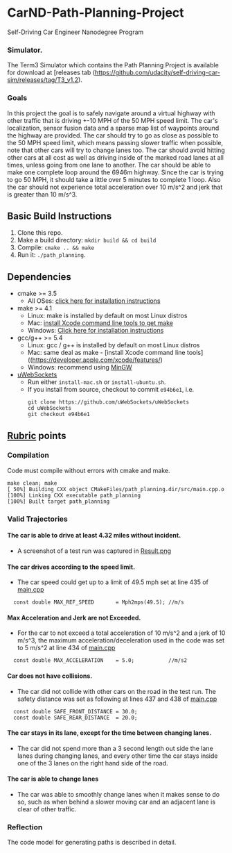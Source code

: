 # CarND-Path-Planning-Project
Self-Driving Car Engineer Nanodegree Program
 
   
### Simulator.
The Term3 Simulator which contains the Path Planning Project is available for download at [releases tab (https://github.com/udacity/self-driving-car-sim/releases/tag/T3_v1.2).


### Goals
In this project the goal is to safely navigate around a virtual highway with other traffic that is driving +-10 MPH of the 50 MPH speed limit. The car's localization, sensor fusion data and a sparse map list of waypoints around the highway are provided. The car should try to go as close as possible to the 50 MPH speed limit, which means passing slower traffic when possible, note that other cars will try to change lanes too. The car should avoid hitting other cars at all cost as well as driving inside of the marked road lanes at all times, unless going from one lane to another. The car should be able to make one complete loop around the 6946m highway. Since the car is trying to go 50 MPH, it should take a little over 5 minutes to complete 1 loop. Also the car should not experience total acceleration over 10 m/s^2 and jerk that is greater than 10 m/s^3.


## Basic Build Instructions

1. Clone this repo.
2. Make a build directory: `mkdir build && cd build`
3. Compile: `cmake .. && make`
4. Run it: `./path_planning`.


## Dependencies

* cmake >= 3.5
  * All OSes: [click here for installation instructions](https://cmake.org/install/)
* make >= 4.1
  * Linux: make is installed by default on most Linux distros
  * Mac: [install Xcode command line tools to get make](https://developer.apple.com/xcode/features/)
  * Windows: [Click here for installation instructions](http://gnuwin32.sourceforge.net/packages/make.htm)
* gcc/g++ >= 5.4
  * Linux: gcc / g++ is installed by default on most Linux distros
  * Mac: same deal as make - [install Xcode command line tools]((https://developer.apple.com/xcode/features/)
  * Windows: recommend using [MinGW](http://www.mingw.org/)
* [uWebSockets](https://github.com/uWebSockets/uWebSockets)
  * Run either `install-mac.sh` or `install-ubuntu.sh`.
  * If you install from source, checkout to commit `e94b6e1`, i.e.
    ```
    git clone https://github.com/uWebSockets/uWebSockets 
    cd uWebSockets
    git checkout e94b6e1
    ```
## [Rubric](https://review.udacity.com/#!/rubrics/1971/view) points
### Compilation
Code must compile without errors with cmake and make.

```
make clean; make
[ 50%] Building CXX object CMakeFiles/path_planning.dir/src/main.cpp.o
[100%] Linking CXX executable path_planning
[100%] Built target path_planning
```
### Valid Trajectories

#### The car is able to drive at least 4.32 miles without incident.

* A screenshot of a test run was captured in [Result.png](./Result.png)

#### The car drives according to the speed limit.
* The car speed could get up to a limit of 49.5 mph set at line 435 of [main.cpp](./src/main.cpp)
```
  const double MAX_REF_SPEED       = Mph2mps(49.5); //m/s
```
#### Max Acceleration and Jerk are not Exceeded.
* For the car to not exceed a total acceleration of 10 m/s^2 and a jerk of 10 m/s^3, the maximum acceleration/deceleration used in the code was set to 5 m/s^2 at line 434 of [main.cpp](./src/main.cpp)
```
  const double MAX_ACCELERATION    = 5.0;           //m/s2
```
#### Car does not have collisions.
* The car did not collide with other cars on the road in the test run. The safety distance was set as following at lines 437 and 438 of [main.cpp](./src/main.cpp)
```
  const double SAFE_FRONT_DISTANCE = 30.0;
  const double SAFE_REAR_DISTANCE  = 20.0;
```

#### The car stays in its lane, except for the time between changing lanes.

* The car did not spend more than a 3 second length out side the lane lanes during changing lanes, and every other time the car stays inside one of the 3 lanes on the right hand side of the road.


#### The car is able to change lanes
* The car was able to smoothly change lanes when it makes sense to do so, such as when behind a slower moving car and an adjacent lane is clear of other traffic.


### Reflection
The code model for generating paths is described in detail.